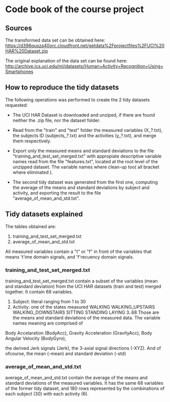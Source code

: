 # Code book of the course project

## Sources

The transformed data set can be obtained here: https://d396qusza40orc.cloudfront.net/getdata%2Fprojectfiles%2FUCI%20HAR%20Dataset.zip

The original explanation of the data set can be found here: http://archive.ics.uci.edu/ml/datasets/Human+Activity+Recognition+Using+Smartphones

## How to reproduce the tidy datasets

The following operations was performed to create the 2 tidy datasets requested:

- The UCI HAR Dataset is downloaded and unziped, if there are found neither the .zip file, nor the dataset folder.

- Read from the "train" and "test" folder the measured variables (X_?.txt), the subjects ID (subjects_?.txt) and the activities (y_?.txt), and merge them respectively.

- Export only the measured means and standard deviations to the file "training_and_test_set_merged.txt" with appropiate descriptive variable names read from the file "features.txt", located at the root level of the unzipped dataset. The variable names where clean-up too( all bracket where eliminated ).

- The second tidy dataset was generated from the first one, computing the average of the means and standard deviations by subject and activity, and exporting the result to the file "average_of_mean_and_std.txt".

## Tidy datasets explained

The tables obtained are:

1. training_and_test_set_merged.txt
2. average_of_mean_and_std.txt

All measured variables contain a "t" or "f" in front of the variables that means 't'ime domain signals, and 'f'recuency domain signals. 

### training_and_test_set_merged.txt

training_and_test_set_merged.txt contain a subset of the variables (mean and standard deviation) from the UCI HAR datasets (train and test) merged together. It contain 68 variables.

1. Subject: literal ranging from 1 to 30
2. Activity: one of the states measured
    WALKING
    WALKING_UPSTAIRS
    WALKING_DOWNSTAIRS
    SITTING
    STANDING
    LAYING
3..68 Those are the means and standard deviations of the measured data. The variable names meaning are comprised of

Body Accelaration (BodyAcc), 
Gravity Acceleration (GravityAcc), 
Body Angular Velocity (BodyGyro),

the derived Jerk signals (Jerk), the 3-axial signal directions (-XYZ). And of ofcourse, the mean (-mean) and standard deviation (-std)

### average_of_mean_and_std.txt

average_of_mean_and_std.txt contain the average of the means and standard deviations of the measured variables. It has 
the same 68 variables of the former tidy dataset, and 180 rows represented by the combinations of each subject (30) with each activity (6).
